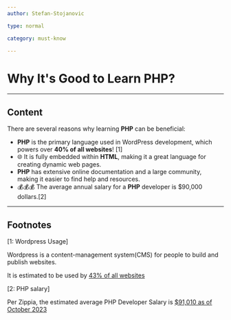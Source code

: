 ```yaml
---
author: Stefan-Stojanovic

type: normal

category: must-know

---
```


# Why It's Good to Learn PHP?

---

## Content

There are several reasons why learning **PHP** can be beneficial:

- **PHP** is the primary language used in WordPress development, which powers over **40% of all websites**! [1]
- 🌐 It is fully embedded within **HTML**, making it a great language for creating dynamic web pages.
- **PHP** has extensive online documentation and a large community, making it easier to find help and resources.
- 💰💰💰 The average annual salary for a **PHP** developer is $90,000 dollars.[2]

---

## Footnotes

[1: Wordpress Usage]

Wordpress is a content-management system(CMS) for people to build and publish websites.

It is estimated to be used by [43% of all websites](https://w3techs.com/technologies/details/cm-wordpress)

[2: PHP salary]

Per Zippia, the estimated average PHP Developer Salary is [$91,010 as of October 2023](https://www.zippia.com/php-developer-jobs/salary/)


